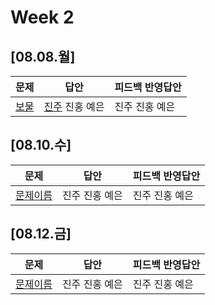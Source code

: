 # Week 2
## [08.08.월]

| 문제                                              | 답안                                          | 피드백 반영답안                       |
| ------------------------------------------------- | --------------------------------------------- | -------------------------------------- |
| [보물](https://www.acmicpc.net/problem/1026) | [진주](0808_kjj_1026.py) 진홍 예은 | 진주 진홍 예은 |

## [08.10.수]

| 문제                                              | 답안                                          | 피드백 반영답안                       |
| ------------------------------------------------- | --------------------------------------------- | -------------------------------------- |
| [문제이름]() | 진주 진홍 예은 | 진주 진홍 예은 |

## [08.12.금]

| 문제                                              | 답안                                          | 피드백 반영답안                       |
| ------------------------------------------------- | --------------------------------------------- | -------------------------------------- |
| [문제이름]() | 진주 진홍 예은 | 진주 진홍 예은 |

